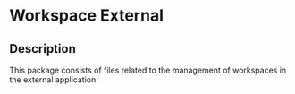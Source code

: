 # Workspace External

## Description
This package consists of files related to the management of workspaces in the external application.